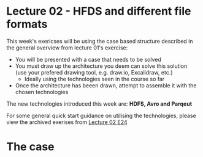 # Lecture 02 - HFDS and different file formats

This week's exericses will be using the case based structure described in the general overview from lecture 01's exercise:

- You will be presented with a case that needs to be solved
- You must draw up the architecture you deem can solve this solution (use your prefered drawing tool, e.g. draw.io, Excalidraw, etc.)
    - Ideally using the technologies seen in the course so far
- Once the architecture has beeen drawn, attempt to assemble it with the chosen technologies

The new technologies introduced this week are: **HDFS, Avro and Parqeut**

For some general quick start guidance on utilising the technologies, please view the archived exerises from [Lecture 02 E24](https://github.com/JakobHviidBDDST/BigDataCourseExercises/tree/main/archive/E24/02)

# The case

